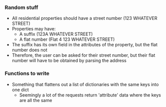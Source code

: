 ### Random stuff
- All residential properties should have a street number (123 WHATEVER STREET)
- Properties may have:
    - A suffix (123A WHATEVER STREET)
    - A flat number (Flat 4 123 WHATEVER STREET)
- The suffix has its own field in the attributes of the property, but the flat number does not
- Therefore, the user can be asked for their street number, but their flat number will have to be obtained by parsing the address


### Functions to write
- Something that flattens out a list of dictionaries with the same keys into one dict
    - Seemingly a lot of the requests return 'attribute' data where the keys are all the same